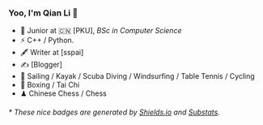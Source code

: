 ### Yoo, I'm Qian Li 👋


- 🍻 Junior at 🇨🇳 [PKU], _BSc in Computer Science_
- ⚡ C++ / Python.
- 🖋 Writer at [sspai]
- ✍️ [Blogger]
- 🏃 Sailing / Kayak / Scuba Diving / Windsurfing / Table Tennis / Cycling
- 🥋 Boxing / Tai Chi
- ♟ Chinese Chess / Chess 

<h6>* These nice badges are generated by <a href="https://shields.io/">Shields.io</a> and <a href="https://github.com/liqianbro">Substats</a>.</h6>
